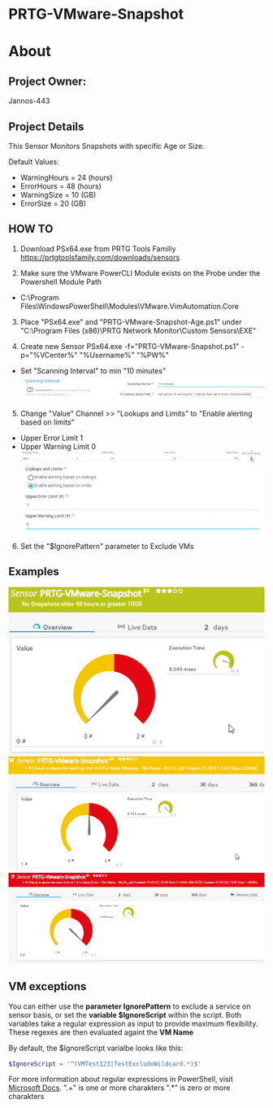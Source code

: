 # PRTG-VMware-Snapshot
# About

## Project Owner:

Jannos-443

## Project Details

This Sensor Monitors Snapshots with specific Age or Size.

Default Values:
- WarningHours = 24 (hours)
- ErrorHours = 48 (hours)
- WarningSize = 10 (GB)
- ErrorSize = 20 (GB)

## HOW TO

1. Download PSx64.exe from PRTG Tools Familiy https://prtgtoolsfamily.com/downloads/sensors

2. Make sure the VMware PowerCLI Module exists on the Probe under the Powershell Module Path
- C:\Program Files\WindowsPowerShell\Modules\VMware.VimAutomation.Core

3. Place "PSx64.exe" and "PRTG-VMware-Snapshot-Age.ps1" under "C:\Program Files (x86)\PRTG Network Monitor\Custom Sensors\EXE"

4. Create new Sensor PSx64.exe -f="PRTG-VMware-Snapshot.ps1" -p="%VCenter%" "%Username%" "%PW%"
- Set "Scanning Interval" to min "10 minutes"
![PRTG-VMware-Snapshot](media/Sensor-Scan-Intervall.png)


5. Change "Value" Channel >> "Lookups and Limits" to "Enable alerting based on limits"
- Upper Error Limit 1
- Upper Warning Limit 0
![PRTG-VMware-Snapshot](media/Sensor-Limit-Channel.png)
![PRTG-VMware-Snapshot](media/Sensor-Limit.png)

6. Set the "$IgnorePattern" parameter to Exclude VMs



## Examples
![PRTG-VMware-Snapshot](media/Limits-OK.png)
![PRTG-VMware-Snapshot](media/Limits-Warning.png)
![PRTG-VMware-Snapshot](media/Limits-Error.png)

VM exceptions
------------------
You can either use the **parameter IgnorePattern** to exclude a service on sensor basis, or set the **variable $IgnoreScript** within the script. Both variables take a regular expression as input to provide maximum flexibility. These regexes are then evaluated againt the **VM Name**

By default, the $IgnoreScript varialbe looks like this:

```powershell
$IgnoreScript = '^(VMTest123|TestExcludeWildcard.*)$'
```

For more information about regular expressions in PowerShell, visit [Microsoft Docs](https://docs.microsoft.com/en-us/powershell/module/microsoft.powershell.core/about/about_regular_expressions).
".+" is one or more charakters
".*" is zero or more charakters
